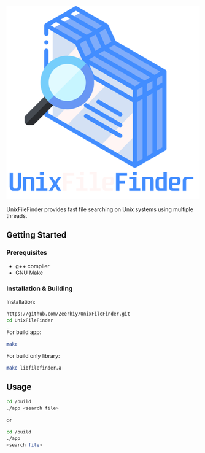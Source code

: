 ![Alt Text](.github/logo.png)


UnixFileFinder provides fast file searching on Unix systems using multiple threads.

## Getting Started

### Prerequisites

- g++ complier
- GNU Make

### Installation & Building

Installation:

```sh
https://github.com/Zeerhiy/UnixFileFinder.git
cd UnixFileFinder
```
For build app:

```sh
make
```

For build only library:

```sh
make libfilefinder.a
```

## Usage

```sh
cd /build
./app <search file>
```
or

```sh
cd /build
./app
<search file>
```


